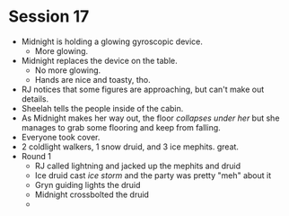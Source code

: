 # Session 17
* Midnight is holding a glowing gyroscopic device.
	* More glowing.
* Midnight replaces the device on the table.
	* No more glowing.
	* Hands are nice and toasty, tho.
* RJ notices that some figures are approaching, but can't make out details.
* Sheelah tells the people inside of the cabin.
* As Midnight makes her way out, the floor _collapses under her_ but she manages to grab some flooring and keep from falling.
* Everyone took cover.
* 2 coldlight walkers, 1 snow druid, and 3 ice mephits. great.
* Round 1
	* RJ called lightning and jacked up the mephits and druid
	* Ice druid cast _ice storm_ and the party was pretty "meh" about it
	* Gryn guiding lights the druid
	* Midnight crossbolted the druid
	* 
<!--stackedit_data:
eyJoaXN0b3J5IjpbLTIzODcxMjgxNywtMTkxOTI5ODk3NCwtOT
Y1Mzg3NTc2LDExNTA1NTI0NSwxNjQ5ODAwNjU5LC0xMzA1MDkw
NjUwLC05MjU1NjYwOTQsLTQxNjE0MjYxMV19
-->